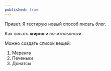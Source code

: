 ```yaml
---
published: true
---
```



Привет. Я тестирую новый способ писать блог. 

Как писать **жирно** и _по-итальянски_.

Можно создать список вещей:
1. Меренга
2. Печеньки
3. Донатсы
